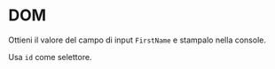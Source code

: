 # DOM

Ottieni il valore del campo di input `FirstName` e stampalo nella console.

Usa `id` come selettore.
